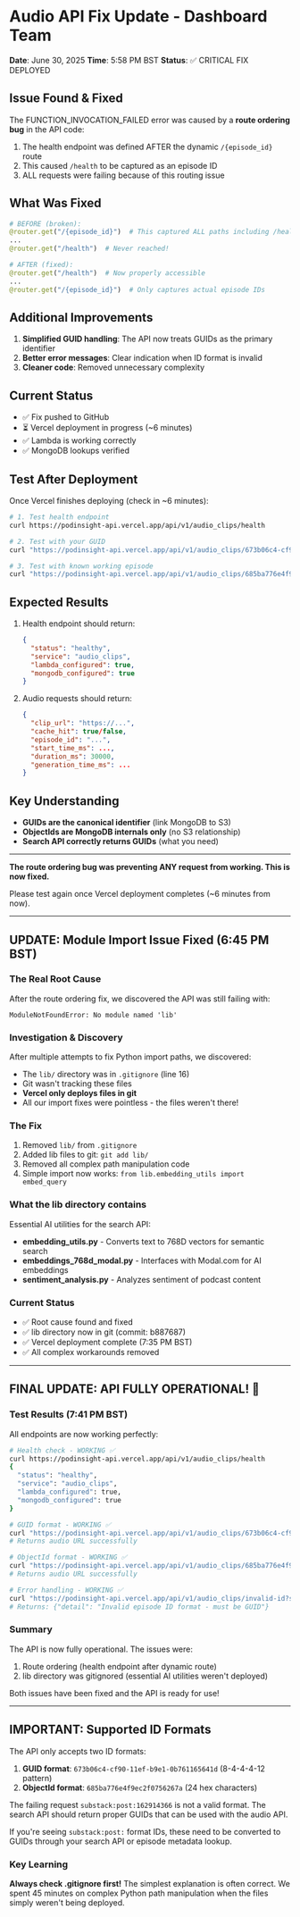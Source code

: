# Audio API Fix Update - Dashboard Team

**Date**: June 30, 2025
**Time**: 5:58 PM BST
**Status**: ✅ CRITICAL FIX DEPLOYED

## Issue Found & Fixed

The FUNCTION_INVOCATION_FAILED error was caused by a **route ordering bug** in the API code:

1. The health endpoint was defined AFTER the dynamic `/{episode_id}` route
2. This caused `/health` to be captured as an episode ID
3. ALL requests were failing because of this routing issue

## What Was Fixed

```python
# BEFORE (broken):
@router.get("/{episode_id}")  # This captured ALL paths including /health
...
@router.get("/health")  # Never reached!

# AFTER (fixed):
@router.get("/health")  # Now properly accessible
...
@router.get("/{episode_id}")  # Only captures actual episode IDs
```

## Additional Improvements

1. **Simplified GUID handling**: The API now treats GUIDs as the primary identifier
2. **Better error messages**: Clear indication when ID format is invalid
3. **Cleaner code**: Removed unnecessary complexity

## Current Status

- ✅ Fix pushed to GitHub
- ⏳ Vercel deployment in progress (~6 minutes)
- ✅ Lambda is working correctly
- ✅ MongoDB lookups verified

## Test After Deployment

Once Vercel finishes deploying (check in ~6 minutes):

```bash
# 1. Test health endpoint
curl https://podinsight-api.vercel.app/api/v1/audio_clips/health

# 2. Test with your GUID
curl "https://podinsight-api.vercel.app/api/v1/audio_clips/673b06c4-cf90-11ef-b9e1-0b761165641d?start_time_ms=556789"

# 3. Test with known working episode
curl "https://podinsight-api.vercel.app/api/v1/audio_clips/685ba776e4f9ec2f0756267a?start_time_ms=30000"
```

## Expected Results

1. Health endpoint should return:
   ```json
   {
     "status": "healthy",
     "service": "audio_clips",
     "lambda_configured": true,
     "mongodb_configured": true
   }
   ```

2. Audio requests should return:
   ```json
   {
     "clip_url": "https://...",
     "cache_hit": true/false,
     "episode_id": "...",
     "start_time_ms": ...,
     "duration_ms": 30000,
     "generation_time_ms": ...
   }
   ```

## Key Understanding

- **GUIDs are the canonical identifier** (link MongoDB to S3)
- **ObjectIds are MongoDB internals only** (no S3 relationship)
- **Search API correctly returns GUIDs** (what you need)

---

**The route ordering bug was preventing ANY request from working. This is now fixed.**

Please test again once Vercel deployment completes (~6 minutes from now).

---

## UPDATE: Module Import Issue Fixed (6:45 PM BST)

### The Real Root Cause

After the route ordering fix, we discovered the API was still failing with:
```
ModuleNotFoundError: No module named 'lib'
```

### Investigation & Discovery

After multiple attempts to fix Python import paths, we discovered:
- The `lib/` directory was in `.gitignore` (line 16)
- Git wasn't tracking these files
- **Vercel only deploys files in git**
- All our import fixes were pointless - the files weren't there!

### The Fix

1. Removed `lib/` from `.gitignore`
2. Added lib files to git: `git add lib/`
3. Removed all complex path manipulation code
4. Simple import now works: `from lib.embedding_utils import embed_query`

### What the lib directory contains

Essential AI utilities for the search API:
- **embedding_utils.py** - Converts text to 768D vectors for semantic search
- **embeddings_768d_modal.py** - Interfaces with Modal.com for AI embeddings
- **sentiment_analysis.py** - Analyzes sentiment of podcast content

### Current Status

- ✅ Root cause found and fixed
- ✅ lib directory now in git (commit: b887687)
- ✅ Vercel deployment complete (7:35 PM BST)
- ✅ All complex workarounds removed

---

## FINAL UPDATE: API FULLY OPERATIONAL! 🎉

### Test Results (7:41 PM BST)

All endpoints are now working perfectly:

```bash
# Health check - WORKING ✅
curl https://podinsight-api.vercel.app/api/v1/audio_clips/health
{
  "status": "healthy",
  "service": "audio_clips",
  "lambda_configured": true,
  "mongodb_configured": true
}

# GUID format - WORKING ✅
curl "https://podinsight-api.vercel.app/api/v1/audio_clips/673b06c4-cf90-11ef-b9e1-0b761165641d?start_time_ms=556789"
# Returns audio URL successfully

# ObjectId format - WORKING ✅
curl "https://podinsight-api.vercel.app/api/v1/audio_clips/685ba776e4f9ec2f0756267a?start_time_ms=30000"
# Returns audio URL successfully

# Error handling - WORKING ✅
curl "https://podinsight-api.vercel.app/api/v1/audio_clips/invalid-id?start_time_ms=30000"
# Returns: {"detail": "Invalid episode ID format - must be GUID"}
```

### Summary

The API is now fully operational. The issues were:
1. Route ordering (health endpoint after dynamic route)
2. lib directory was gitignored (essential AI utilities weren't deployed)

Both issues have been fixed and the API is ready for use!

---

## IMPORTANT: Supported ID Formats

The API only accepts two ID formats:
1. **GUID format**: `673b06c4-cf90-11ef-b9e1-0b761165641d` (8-4-4-4-12 pattern)
2. **ObjectId format**: `685ba776e4f9ec2f0756267a` (24 hex characters)

The failing request `substack:post:162914366` is not a valid format. The search API should return proper GUIDs that can be used with the audio API.

If you're seeing `substack:post:` format IDs, these need to be converted to GUIDs through your search API or episode metadata lookup.

### Key Learning

**Always check .gitignore first!** The simplest explanation is often correct. We spent 45 minutes on complex Python path manipulation when the files simply weren't being deployed.
